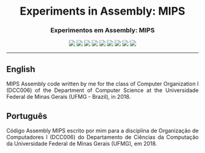 <div align="center">

<h1>Experiments in Assembly: MIPS</h1>
<h3>Experimentos em Assembly: MIPS</h3>

![](https://img.shields.io/github/license/felipenlunkes/MIPS-asm.svg)
![](https://img.shields.io/github/stars/felipenlunkes/MIPS-asm.svg)
![](https://img.shields.io/github/issues/felipenlunkes/MIPS-asm.svg)
![](https://img.shields.io/github/issues-closed/felipenlunkes/MIPS-asm.svg)
![](https://img.shields.io/github/issues-pr/felipenlunkes/MIPS-asm.svg)
![](https://img.shields.io/github/issues-pr-closed/felipenlunkes/MIPS-asm.svg)
![](https://img.shields.io/github/downloads/felipenlunkes/MIPS-asm/total.svg)
![](https://img.shields.io/github/release/felipenlunkes/MIPS-asm.svg)
[![](https://img.shields.io/twitter/follow/lunx8086.svg?style=social&label=Follow%20%40lunx8086)](https://twitter.com/lunx8086)

</div>

<hr>

## English

<div align="justify">

MIPS Assembly code written by me for the class of Computer Organization I (DCC006) of the Department of Computer Science at the Universidade Federal de Minas Gerais (UFMG - Brazil), in 2018.

</div>

## Português

<div align="justify">

Código Assembly MIPS escrito por mim para a disciplina de Organização de Computadores I (DCC006) do Departamento de Ciências da Computação da Universidade Federal de Minas Gerais (UFMG), em 2018.

</div>

